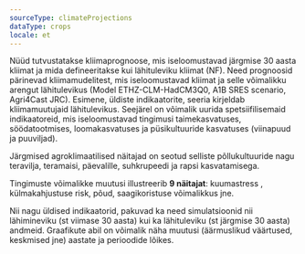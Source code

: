 ```yaml
---
sourceType: climateProjections
dataType: crops
locale: et
---
```

Nüüd tutvustatakse kliimaprognoose, mis iseloomustavad järgmise 30 aasta kliimat ja mida defineeritakse kui lähituleviku kliimat (NF). Need prognoosid pärinevad kliimamudelitest, mis iseloomustavad kliimat ja selle võimalikku arengut lähitulevikus (Model ETHZ-CLM-HadCM3Q0, A1B SRES scenario, Agri4Cast JRC).
Esimene, üldiste indikaatorite, seeria kirjeldab kliimamuutujaid lähitulevikus. Seejärel on võimalik uurida spetsiifilisemaid indikaatoreid, mis iseloomustavad tingimusi taimekasvatuses, söödatootmises, loomakasvatuses ja püsikultuuride kasvatuses (viinapuud ja puuviljad).

Järgmised agroklimaatilised näitajad on seotud selliste põllukultuuride nagu
teravilja, teramaisi, päevalille, suhkrupeedi ja rapsi kasvatamisega.

Tingimuste võimalikke muutusi illustreerib **9 näitajat**: kuumastress ,
külmakahjustuse risk, põud, saagikoristuse võimalikkus jne.

Nii nagu üldised indikaatorid, pakuvad ka need simulatsioonid nii lähimineviku
(st viimase 30 aasta) kui ka lähituleviku (st järgmise 30 aasta) andmeid.
Graafikute abil on võimalik näha muutusi (äärmuslikud väärtused, keskmised jne)
aastate ja perioodide lõikes.
